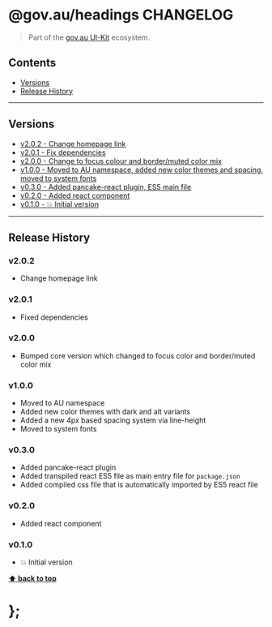 @gov.au/headings CHANGELOG
======================

> Part of the [gov.au UI-Kit](https://github.com/govau/uikit/) ecosystem.


## Contents

* [Versions](#install)
* [Release History](#release-history)


----------------------------------------------------------------------------------------------------------------------------------------------------------------


## Versions

* [v2.0.2 - Change homepage link ](#v202)
* [v2.0.1 - Fix dependencies ](#v201)
* [v2.0.0 - Change to focus colour and border/muted color mix](#v200)
* [v1.0.0 - Moved to AU namespace, added new color themes and spacing, moved to system fonts](#v100)
* [v0.3.0 - Added pancake-react plugin, ES5 main file](#v030)
* [v0.2.0 - Added react component](#v020)
* [v0.1.0 - 💥 Initial version](#v010)


----------------------------------------------------------------------------------------------------------------------------------------------------------------


## Release History

### v2.0.2

- Change homepage link


### v2.0.1

- Fixed dependencies


### v2.0.0

- Bumped core version which changed to focus color and border/muted color mix


### v1.0.0

- Moved to AU namespace
- Added new color themes with dark and alt variants
- Added a new 4px based spacing system via line-height
- Moved to system fonts


### v0.3.0

- Added pancake-react plugin
- Added transpiled react ES5 file as main entry file for `package.json`
- Added compiled css file that is automatically imported by ES5 react file


### v0.2.0

- Added react component


### v0.1.0

- 💥 Initial version


**[⬆ back to top](#contents)**


# };
